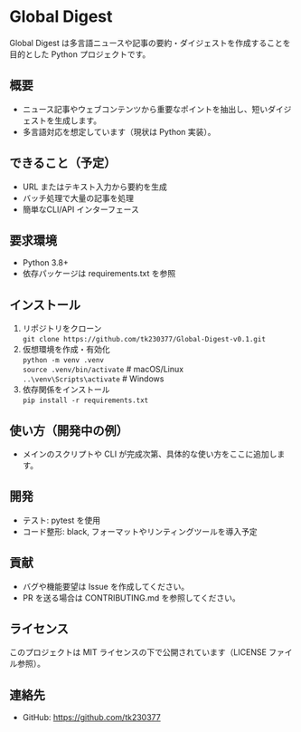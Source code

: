 # Global Digest

Global Digest は多言語ニュースや記事の要約・ダイジェストを作成することを目的とした Python プロジェクトです。

## 概要
- ニュース記事やウェブコンテンツから重要なポイントを抽出し、短いダイジェストを生成します。
- 多言語対応を想定しています（現状は Python 実装）。

## できること（予定）
- URL またはテキスト入力から要約を生成
- バッチ処理で大量の記事を処理
- 簡単なCLI/API インターフェース

## 要求環境
- Python 3.8+
- 依存パッケージは requirements.txt を参照

## インストール
1. リポジトリをクローン  
   `git clone https://github.com/tk230377/Global-Digest-v0.1.git`
2. 仮想環境を作成・有効化  
   `python -m venv .venv`  
   `source .venv/bin/activate`  # macOS/Linux  
   `..\venv\Scripts\activate`   # Windows
3. 依存関係をインストール  
   `pip install -r requirements.txt`

## 使い方（開発中の例）
- メインのスクリプトや CLI が完成次第、具体的な使い方をここに追加します。

## 開発
- テスト: pytest を使用
- コード整形: black, フォーマットやリンティングツールを導入予定

## 貢献
- バグや機能要望は Issue を作成してください。
- PR を送る場合は CONTRIBUTING.md を参照してください。

## ライセンス
このプロジェクトは MIT ライセンスの下で公開されています（LICENSE ファイル参照）。

## 連絡先
- GitHub: https://github.com/tk230377
